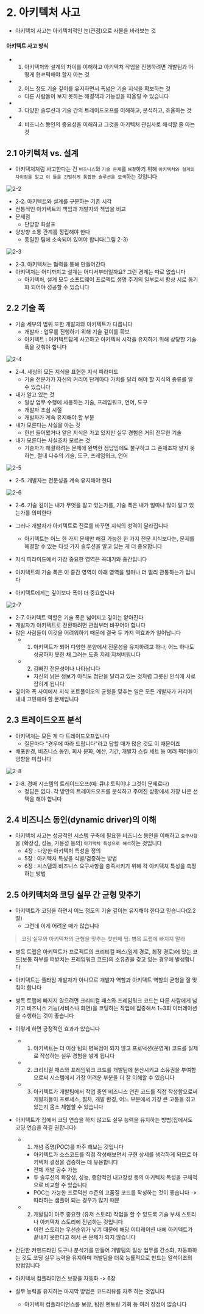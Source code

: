 # 2. 아키텍처 사고

- 아키텍처 사고는 아키텍처적인 눈(관점)으로 사물을 바라보는 것

#### 아키텍트 사고 방식

- 1. 아키텍처와 설계의 차이를 이해하고 아키텍처 작업을 진행하려면 개발팀과 어떻게 협ㄹ펵해야 할지 아는 것
- 2. 어느 정도 기술 깊이를 유지하면서 폭넓은 기술 지식을 확보하는 것
  - 다른 사람들이 보지 못하는 해결책과 가능성을 떠올릴 수 있습니다
- 3. 다양한 솔루션과 기술 간의 트레이드오프를 이해하고, 분석하고, 조율하는 것
- 4. 비즈니스 동인의 중요성을 이해하고 그것을 아키텍처 관심사로 해석할 줄 아는 것

## 2.1 아키텍처 vs. 설계

- 아키텍처처럼 사고한다는 건 `비즈니스`와 `기술 문제`를 `해결`하기 위해 `아키텍처와 설계의 차이점을 알고 이 둘을 긴밀하게 통합한 솔루션을 모색`하는 것입니다

![2-2](./images/2-2.jpeg)

- 2-2. 아키텍트와 설계를 구분하는 기존 시각
- 전통적인 아키텍트의 책임과 개발자의 책임을 비교
- 문제점
  - 단방향 화살표
- 양방향 소통 관계를 정립해야 한다
  - 동일한 팀에 소속되어 있어야 합니다(그림 2-3)

![2-3](./images/2-3.jpeg)

- 2-3. 아키텍처는 협력을 통해 만들어간다
- 아키텍처는 어디까지고 설계는 어디서부터일까요? 그런 경계는 따로 없습니다
  - 아키텍처, 설계 모두 소프트웨어 프로젝트 생명 주기의 일부로서 항상 서로 동기화 되어야 성공할 수 있습니다

## 2.2 기술 폭

- 기술 세부의 범위 또한 개발자와 아키텍트가 다릅니다
  - 개발자 : 업무를 진행하기 위해 기술 깊이를 확보
  - 아키텍트 : 아키텍트답게 사고하고 아키텍처 시각을 유지하기 위해 상당한 기술 폭을 갖춰야 합니다

![2-4](./images/2-4.jpeg)

- 2-4. 세상의 모든 지식을 표현한 지식 피라미드
  - 기술 전문가가 자신의 커리어 단계마다 가치를 달리 해야 할 지식의 종류를 알 수 있습니다
- 내가 알고 있는 것
  - 일상 업무 수행에 사용하는 기술, 프레임워크, 언어, 도구
  - 개발자 초심 시절
  - 개발자가 계속 유지해야 할 부분
- 내가 모른다는 사실을 아는 것
  - 한번 들어봤거나 얕은 지식은 가고 있지만 실무 경험은 거의 전무한 기술
- 내가 모른다는 사실조차 모르는 것
  - 기술자가 해결하려는 문제에 완벽한 정답임에도 불구하고 그 존재조차 알지 못하는, 절대 다수의 기술, 도구, 프레임워크, 언어

![2-5](./images/2-5.jpeg)

- 2-5. 개발자는 전문성을 계속 유지해야 한다

![2-6](./images/2-6.jpeg)

- 2-6. 기술 깊이는 내가 무엇을 알고 있는가를, 기술 폭은 내가 얼마나 많이 알고 있는가를 의미한다

- 그러나 개발자가 아키텍트로 진로를 바꾸면 지식의 성격이 달라집니다
  - 아키텍트는 어느 한 가지 문제만 해결 가능한 한 가지 전문 지식보다는, 문제를 해결할 수 있는 다섯 가지 솔루션을 알고 있는 게 더 중요합니다
- 지식 피라미드에서 가장 중요한 영역은 꼭대기와 중간입니다
- 아키텍트의 기술 폭은 이 중간 영역이 아래 영역을 얼마나 더 멀리 관통하는가 입니다
- 아키텍트에게는 깊이보다 폭이 더 중요합니다

![2-7](./images/2-7.jpeg)

- 2-7. 아키텍트 역할은 기술 폭은 넓어지고 깊이는 얕아진다
- 개발자가 아키텍트로 전환하려면 관점부터 바꾸어야 합니다
- 많은 사람들이 이것을 어려워하기 때문에 결국 두 가지 역효과가 일어납니다
  - 1. 아키텍트가 되어 다양한 분양에서 전문성을 유지하려고 하나, 어느 하나도 성공하지 못한 채 그러는 도중 지레 지쳐버립니다
  - 2. 김빠진 전문성이나 나타납니다
    - 자신의 낡은 정보가 아직도 첨단을 달리고 있는 것처럼 그릇된 인식에 사로잡히게 됩니다
- 깊이와 폭 사이에서 지식 포트폴이오의 균형을 맞추는 일은 모든 개발자가 커리어 내내 고민해야 할 문제입니다

## 2.3 트레이드오프 분석

- 아키텍처는 모든 게 다 트레이드오프입니다
  - 질문마다 "경우에 따라 드랍니다"라고 답할 때가 많은 것도 이 때문이죠
- 배포환경, 비즈니스 동인, 회사 문화, 예산, 기간, 개발자 스킬 세트 등 여러 팩터들이 영향을 미칩니다

![2-8](./images/2-8.jpeg)

- 2-8. 경매 시스템의 트레이드오프(예: 큐냐 토픽이냐 그것이 문제로다)
  - 정답은 없다. 각 방안의 트레이드오프를 분석하고 주어진 상황에서 가장 나은 선택을 해야 합니다

## 2.4 비즈니스 동인(dynamic driver)의 이해

- 아키텍처 사고는 성공적인 시스템 구축에 필요한 비즈니스 동인을 이해하고 `요구사항`을 (확장성, 성능, 가용성 등의) `아키텍처 특성으로 해석`하는 것입니다
  - 4장 : 다양한 아키텍처 특성을 정의
  - 5장 : 아키텍처 특성을 식별/검증하는 방법
  - 6장 : 시스템의 비즈니스 요구사항을 충족시키기 위해 각 아키텍처 특성을 측정하는 방법

## 2.5 아키텍처와 코딩 실무 간 균형 맞추기

- 아키텍트가 코딩을 하면서 어느 정도의 기술 깊이는 유지해야 한다고 믿습니다(2.2절)
  - 그런데 이게 어려운 때가 많습니다

> 코딩 실무와 아키텍처의 균형을 맞추는 첫번째 팁: 병목 트랩에 빠지지 말라

- 병목 트랩은 아키텍트가 프로젝트의 크리티컬 패스(임계 경로, 최장 경로)에 있는 코드(보통 하부를 떠받치는 프레임워크 코드)의 소유권을 갖고 있는 경우에 발생합니다
- 아키텍트는 풀타임 개발자가 아니므로 개발자 역할과 아키텍트 역할의 균형을 잘 맞춰야 합니다
- 병목 트랩에 빠지지 않으려면 크리티컬 패스와 프레임워크 코드는 다른 사람에게 넘기고 비즈니스 기능(서비스나 화면)을 코딩하는 작업에 집중해서 1~3회 이터레이션을 수행하는 것이 좋습니다
- 이렇게 하면 긍정적인 효과가 있습니다

  - 1. 아키텍트는 더 이상 팀의 병목점이 되지 않고 프로덕션(운영계) 코드를 실제로 작성하는 실무 경험을 쌓게 됩니다
  - 2. 크리티컬 패스와 프레임워크 코드를 개발팀에 분산시키고 소유권을 부여함으로써 시스템에서 가장 어려운 부분을 더 잘 이해할 수 있습니다
  - 3. 아키텍트가 개발팀에서 작업 중인 비즈니스 연관 코드를 직접 작성함으로써 개발자들이 프로세스, 절차, 개발 환경, 어느 부분에서 가장 큰 고통을 겪고 있는지 몸소 체험할 수 있습니다

- 아키텍트가 집에서 코딩 연습을 하지 않고도 실무 능력을 유지하는 방법(집에서도 코딩 연습을 하길 권합니다)
  - 1. 개념 증명(POC)를 자주 해보는 것입니다
    - 아키텍트가 소스코드를 직접 작성해보면서 구현 상세를 생각하게 되므로 아키텍처 결정을 검증하는 데 유용합니다
    - 전체 개발 공수 가늠
    - 두 솔루션의 확장성, 성능, 종합적인 내고장성 등의 아키텍처 특성을 구체적으로 비교할 수 있습니다
    - POC는 가능한 프로덕션 수준의 고품질 코드를 작성하는 것이 좋습니다 -> 따라하는 샘플이 되는 경우가 많기 때문
  - 2. 개발팀이 아주 중요한 (유저 스토리) 작업을 할 수 있도록 기술 부채 스토리나 아키텍처 스토리에 전념하는 것입니다
    - 이런 스토리는 우선순위가 낮기 때문에 해당 이터레이션 내에 아키텍트가 끝내지 못한다고 해서 큰 문제가 되지 않습니다
- 간단한 커맨드라인 도구나 분석기를 만들어 개발팀의 일상 업무를 간소화, 자동화하는 것도 코딩 실무 능력을 유지하며 개발팀을 더욱 능률적으로 만드는 일석이조의 방법입니다
- 아키텍처 컴플라이언스 보장을 자동화 -> 6장
- 실무 능력을 유지하는 마지막 방법은 코드리뷰를 자주 하는 것입니다
  - 아키텍처 컴플라이언스를 보장, 팀원 멘토링 기회 등 여러 장점이 많습니다
